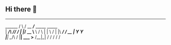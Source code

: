 ## Hi there 👋

<!--

**Here are some ideas to get you started:**

🙋‍♀️ A short introduction - what is your organization all about?
🌈 Contribution guidelines - how can the community get involved?
👩‍💻 Useful resources - where can the community find your docs? Is there anything else the community should know?
🍿 Fun facts - what does your team eat for breakfast?
🧙 Remember, you can do mighty things with the power of [Markdown](https://guides.github.com/features/mastering-markdown/)
-->
__________  __      _____________                    
\______   \/  \    /  \__    ___/___ _____    _____  
 |     ___/\   \/\/   / |    |_/ __ \\__  \  /     \ 
 |    |     \        /  |    |\  ___/ / __ \|  Y Y  \
 |____|      \__/\  /   |____| \___  >____  /__|_|  /
                  \/               \/     \/      \/ 
